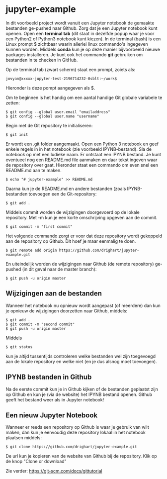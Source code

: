 # jupyter-example

In dit voorbeeld project wordt vanuit een Jupyter notebook de gemaakte bestanden ge-pushed naar Github. Zorg dat je een Jupyter notebook kunt openen. Open een **terminal tab** (dit staat in dezelfde popup waar je voor een Python2 of Python3 notebook kunt kiezen). In de terminal (bash) is een Linux prompt $ zichtbaar waarin allerlei linux commando's ingegeven kunnen worden. Middels **conda** kun je op deze manier bijvoorbeeld nieuwe packages installeren. Je kunt ook het commando **git** gebruiken om bestanden in te checken in GitHub.

Op de terminal tab (zwart scherm) staat een prompt, zoiets als:
```console
jovyan@xxxxx-jupyter-test-2196714232-0sblt:~/work$
```
Hieronder is deze pompt aangegeven als $.

Om te beginnen is het handig om een aantal handige Git globale variabele te zetten:
```console
$ git config --global user.email "emailaddress"
$ git config --global user.name "username"
```

Begin met de Git repository te initialiseren:
```console
$ git init
```
Er wordt een .git folder aangemaakt. Open een Python 3 notebook en geef enkele regels in in het notebook (zie voorbeeld IPYNB-bestand). Sla de notebook op met een ludieke naam. Er ontstaat een IPYNB bestand. Je kunt eventueel nog een README.md file aanmaken en daar tekst ingeven waar de repository over gaat. Hieronder staat een commando om even snel een README.md aan te maken.
```console
$ echo "# jupyter-example" >> README.md
```
Daarna kun je de README.md en andere bestanden (zoals IPYNB-bestanden toevoegen een de Git-repository:
```console
$ git add .
```
Middels commit worden de wijzigingen doorgevoerd op de lokale repository. Met -m kun je een korte omschrijving opgeven aan de commit.
```console
$ git commit -m "first commit"
```
Het volgende commando zorgt er voor dat deze repository wordt gekoppeld aan de repository op Github. Dit hoef je maar eenmalig te doen.
```console
$ git remote add origin https://github.com/drighart/jupyter-example.git
```
En uiteindelijk worden de wijzigingen naar Github (de remote repository) ge-pushed (in dit geval naar de master branch):
```console
$ git push -u origin master
```

## Wijzigingen aan de bestanden
Wanneer het notebook nu opnieuw wordt aangepast (of meerdere) dan kun je opnieuw de wijzigingen doorzetten naar Github, middels:
```console
$ git add .
$ git commit -m "second commit"
$ git push -u origin master
```
Middels
```console
$ git status
```
kun je altijd tussentijds controleren welke bestanden wel zijn toegevoegd aan de lokale repository en welke niet (en je dus alsnog moet toevoegen).

## IPYNB bestanden in Github
Na de eerste commit kun je in Github kijken of de bestanden geplaatst zijn op Github en kun je (via de website) het IPYNB bestand openen. Github geeft het bestand weer als in Jupyter notebook!

## Een nieuw Jupyter Notebook
Wanneer er reeds een repository op Github is waar je gebruik van wilt maken, dan kun je eenvoudig deze repository lokaal in het notebook plaatsen middels:
```console
$ git clone https://github.com/drighart/jupyter-example.git
```
De url kun je kopieren van de website van Github bij de repository. Klik op de knop "Clone or download"

Zie verder: https://git-scm.com/docs/gittutorial 

